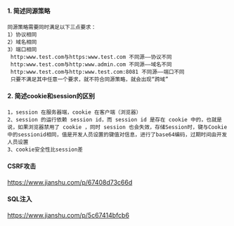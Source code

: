 #### 1. 简述同源策略
```
同源策略需要同时满足以下三点要求：
1）协议相同
2）域名相同
3）端口相同
 http:www.test.com与https:www.test.com 不同源——协议不同
 http:www.test.com与http:www.admin.com 不同源——域名不同
 http:www.test.com与http:www.test.com:8081 不同源——端口不同
 只要不满足其中任意一个要求，就不符合同源策略，就会出现“跨域”
```
#### 2. 简述cookie和session的区别
```
1，session 在服务器端，cookie 在客户端（浏览器）
2、session 的运行依赖 session id，而 session id 是存在 cookie 中的，也就是说，如果浏览器禁用了 cookie ，同时 session 也会失效，存储Session时，键与Cookie中的sessionid相同，值是开发人员设置的键值对信息，进行了base64编码，过期时间由开发人员设置
3、cookie安全性比session差
```
#### CSRF攻击
https://www.jianshu.com/p/67408d73c66d
#### SQL注入
https://www.jianshu.com/p/5c67414bfcb6
